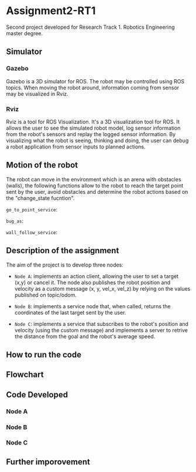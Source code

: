 # Assignment2-RT1

Second project developed for Research Track 1.
Robotics Engineering master degree.

## Simulator

### Gazebo
Gazebo is a 3D simulator for ROS.
The robot may be controlled using ROS topics. When moving the robot around, information coming from sensor may be visualized in Rviz.

### Rviz
Rviz is a tool for ROS Visualization. It's a 3D visualization tool for ROS. It allows the user to see the simulated robot model, log sensor information from the robot's sensors and replay the logged sensor information. By visualizing what the robot is seeing, thinking and doing, the user can debug a robot application from sensor inputs to planned actions.

## Motion of the robot

The robot can move in the environment which is an arena with obstacles (walls), the following functions allow to the robot to reach the target point sent by the user, avoid obstacles and determine the robot actions based on the "change_state fucntion".

`go_to_point_service`:

`bug_as`:

`wall_follow_service`:


## Description of the assignment
The aim of the project is to develop three nodes:
* `Node A`: implements an action client, allowing the user to set a target (x,y) or cancel it. The node also publishes the robot position and velocity as a custom message (x, y, vel_x, vel_z) by relying on the values published on topic/odom.

* `Node B`: implements a service node that, when called, returns the coordinates of the last target sent by the user.

* `Node C`: implements a service that subscribes to the robot's position and velocity (using the custom message) and implements a server to retrive the distance from the goal and the robot's average speed.

## How to run the code



## Flowchart


## Code Developed

### Node A

### Node B

### Node C


## Further imporovement




















